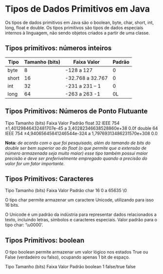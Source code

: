 # Tipos de Dados Primitivos em Java

Os tipos de dados primitivos em Java são o boolean, byte, char, short, int, long, float e double.
Os tipos primitivos são tipos de dados especiais internos à linguagem, não sendo objetos criados a partir de uma classe.

## Tipos primitivos: números inteiros

| Tipo   | Tamanho (bits)|	Faixa	Valor   |  Padrão |
|--------|---------------|----------------|---------|
| byte	 |    8	         | -128 a 127	    |    0    |
| short	 |    16	       |-32.768 a 32.767|	   0    |
| int	   |    32	       |-231 a 231 – 1	|    0    |
| long	 |    64	       |-263 a 263 -1	  |    0L   |

## Tipos Primitivos: Números de Ponto Flutuante

Tipo	     Tamanho (bits)	Faixa	Valor                                                   Padrão
float	        32	        IEEE 754 ±1,40129846432481707e-45 a 3,40282346638528860e+38 	  0.0f
double	      64	        IEEE 754 ±4,94065645841246544e-324 a 1,79769313486231570e+308 	0.0

**Nota:** *de acordo com o que foi pesquisado, além do tamando de bits do double ser bem superior ao do float (o que permite que a extensão de número armazenada seja muito maior) esse tipo também possui maior precisão e deve ser preferivelmente empregado quando a precisão do valor for um fator importante.*

## Tipos Primitivos: Caracteres


Tipo	     Tamanho (bits)	Faixa	Valor Padrão
char            16        0 a 65635    \0

O tipo char permite armazenar um caractere Unicode, utilizando para isso 16 bits.

O Unicode é um padrão da indústria para representar dados relacionados a texto, incluindo letras, símbolos e caracteres especiais. 
Valor padrão para o tipo char: ‘\u0000’.

## Tipos Primitivos: boolean
O tipo boolean permite armazenar um valor lógico nos estados True ou False (verdadeiro ou falso), ocupando apenas 1 bit de espaço.

Tipo	     Tamanho (bits)	Faixa	Valor Padrão
boolean          1        false/true   false
